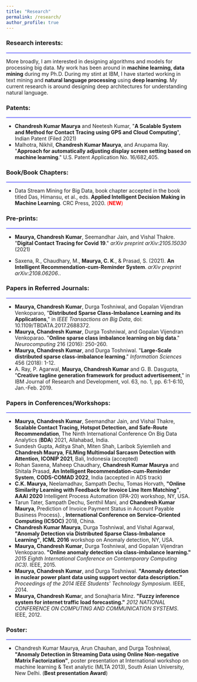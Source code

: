 ```yaml
---
title: "Research"
permalink: /research/
author_profile: true
---
```

### Research interests:

<hr style="background-color: #0000ff;">

 More broadly, I am interested in designing algorithms and models for processing big data. My work has been around in **machine learning, data mining** during my Ph.D. During my stint at IBM, I have started working in text mining and **natural language processing** using **deep learning**. My current research is around designing deep architectures for understanding natural language.

### Patents:

<hr style="background-color: #0000ff;">

- **Chandresh Kumar Maurya** and Neetesh Kumar, "**A Scalable System and Method for Contact Tracing using GPS and Cloud Computing**",  Indian Patent (Filed 2021)
- Malhotra, Nikhil, **Chandresh Kumar Maurya**, and Anupama Ray. "**Approach for automatically adjusting display screen setting based on machine learning**." U.S. Patent Application No. 16/682,405.

### Book/Book Chapters:

<hr style="background-color: #0000ff;">

- Data Stream Mining for Big Data, book chapter accepted  in the book titled Das, Himansu, et al., eds. **Applied Intelligent Decision Making in Machine Learning**. CRC Press, 2020. <span style="color:red">(**NEW**)</span>

### Pre-prints:

<hr style="background-color: #0000ff;">

- **Maurya, Chandresh Kumar**, Seemandhar Jain, and Vishal Thakre. "**Digital Contact Tracing for Covid 19**." *arXiv preprint arXiv:2105.15030* (2021)

- Saxena, R., Chaudhary, M., **Maurya, C. K**., & Prasad, S. (2021). **An Intelligent Recommendation-cum-Reminder System**. *arXiv preprint arXiv:2108.06206*..

  

### Papers in Referred Journals:

<hr style="background-color: #0000ff;">

- **Maurya, Chandresh Kumar**, Durga Toshniwal, and Gopalan Vijendran Venkoparao, "**Distributed Sparse Class-Imbalance Learning and its Applications**," in *IEEE Transactions on Big Data*, doi: 10.1109/TBDATA.2017.2688372.
- **Maurya, Chandresh Kumar**, Durga Toshniwal, and Gopalan Vijendran Venkoparao. "**Online sparse class imbalance learning on big data**." *Neurocomputing* 216 (2016): 250-260.
- **Maurya, Chandresh Kumar**, and Durga Toshniwal. "**Large-Scale distributed sparse class-imbalance learning**." *Information Sciences* 456 (2018): 1-12.
- A. Ray, P. Agarwal, **Maurya, Chandresh Kumar** and G. B. Dasgupta, "**Creative tagline generation framework for product advertisement**," in IBM Journal of Research and Development, vol. 63, no. 1, pp. 6:1-6:10, Jan.-Feb. 2019.

### Papers in Conferences/Workshops:

<hr style="background-color: #0000ff;">

- **Maurya, Chandresh Kumar**, Seemandhar Jain, and Vishal Thakre, **Scalable Contact Tracing, Hotspot Detection, and Safe-Route Recommendation**, The Ninth International Conference On Big Data Analytics (**BDA**) 2021, Allahabad, India. 
- Sundesh Gupta, Aditya Shah, Miten Shah, Laribok Syiemlieh and **Chandresh Maurya**, **FiLMing Multimodal Sarcasm Detection with Attention**,   **ICONIP 2021**, Bali, Indonesia (accepted)
- Rohan Saxena, Maheep Chaudhary, **Chandresh Kumar Maurya** and Shitala Prasad, **An Intelligent Recommendation-cum-Reminder System**, **CODS-COMAD 2022**, India (accepted in ADS track)
- **C.K. Maurya,** Neelamadhav, Sampath Dechu, Tomas Horvath, **"Online Similarity Learning with Feedback for Invoice Line Item Matching"**, **AAAI 2020** Intelligent Process Automation (IPA-20) workshop, NY, USA.
- Tarun Tater, Sampath Dechu, Senthil Mani, and **Chandresh Kumar Maurya**, Prediction of Invoice Payment Status in Account Payable Business Process}. , **International Conference on Service-Oriented Computing (ICSOC)** 2018, China.
- **Chandresh Kumar Maurya**, Durga Toshniwal, and  Vishal Agarwal, **"Anomaly Detection via Distributed Sparse Class-Imbalance Learning"**, **ICML 2016** workshop on Anomaly detection, NY, USA.
- **Maurya, Chandresh Kumar**, Durga Toshniwal, and Gopalan Vijendran Venkoparao. **"Online anomaly detection via class-imbalance learning."** *2015 Eighth International Conference on Contemporary Computing (IC3)*. IEEE, 2015.
- **Maurya, Chandresh Kumar**, and Durga Toshniwal. **"Anomaly detection in nuclear power plant data using support vector data description."** *Proceedings of the 2014 IEEE Students' Technology Symposium*. IEEE, 2014.
- **Maurya, Chandresh Kuma**r, and Sonajharia Minz. **"Fuzzy inference system for internet traffic load forecasting."** *2012 NATIONAL CONFERENCE ON COMPUTING AND COMMUNICATION SYSTEMS*. IEEE, 2012.

### Poster:

<hr style="background-color: #0000ff;">



- Chandresh Kumar Maurya, Arun Chauhan, and Durga Toshniwal, **"Anomaly Detection in Streaming Data using Online Non-negative Matrix Factorization"**,  poster presentation at International workshop on machine learning \& Text analytic (MLTA 2013), South Asian University, New Delhi.  (**Best  presentation Award**)











